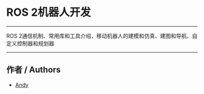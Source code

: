 # ROS 2机器人开发

---

ROS 2通信机制、常用库和工具介绍，移动机器人的建模和仿真、建图和导航、自定义控制器和规划器

---

## 作者 / Authors  
- [Andy](https://github.com/AndySun-maker) 
